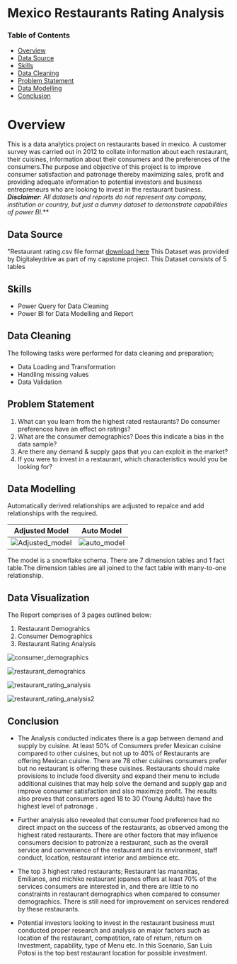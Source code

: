 # Mexico Restaurants Rating Analysis


### Table of Contents
- [Overview](#overview)
- [Data Source](#data-source)
- [Skills](#skills)
- [Data Cleaning](#data-cleaning)
- [Problem Statement](#problem-statement)
- [Data Modelling](#data-modelling)
- [Conclusion](#conclusion)


# Overview
This is a data analytics project on restaurants based in mexico. A customer survey was carried out in 2012 to collate information about each restaurant, their cuisines, information about their consumers and the preferences of the consumers.The purpose and objective of this project is to improve consumer satisfaction and patronage thereby maximizing sales, profit and providing adequate information to potential investors and business entrepreneurs who are looking to invest in the restaurant business.
**_Disclaimer_**: _All datasets and reports do not represent any company, institution or country, but just a dummy dataset to demonstrate capabilities of power BI._**

## Data Source
"Restaurant rating.csv file format [download here](https://drive.google.com/file/d/1c1HKM8UTqwWOgexRLOtEJuxjBiA2N6xf/view?usp=drive_link) This Dataset was provided by Digitaleydrive as part of my capstone project.
This Dataset consists of  5 tables 

## Skills
-  Power Query for Data Cleaning
-  Power BI for Data Modelling and Report

 ## Data Cleaning
 The following tasks were performed for data cleaning and preparation;
 - Data Loading and Transformation
 - Handling missing values
 - Data Validation 

## Problem Statement
1. What can you learn from the highest rated restaurants? Do consumer preferences have an effect on ratings?
2. What are the consumer demographics? Does this indicate a bias in the data sample?
3. Are there any demand & supply gaps that you can exploit in the market?
4. If you were to invest in a restaurant, which characteristics would you be looking for?


## Data Modelling
Automatically derived relationships are adjusted to repalce and add relationships with the required.

Adjusted Model     |        Auto Model
:-----------------:| :-------------------:
![Adjusted_model](https://github.com/BukolaOrire/Restaurant_Ratings/assets/161165047/8fced2bc-ca0e-42b9-a67d-621cc94ebe23)  |   ![auto_model](https://github.com/BukolaOrire/Restaurant_Ratings/assets/161165047/9385bad0-a449-4606-b47e-6c7aa6d6504b)


The model is a snowflake schema.
There are 7 dimension tables and 1 fact table.The dimension tables are all joined to the fact table with many-to-one relationship.

## Data Visualization
The Report comprises of 3 pages outlined below:
1.  Restaurant Demograhics
2.  Consumer Demographics
3.  Restaurant Rating Analysis

![consumer_demographics](https://github.com/BukolaOrire/Restaurant_Ratings/assets/161165047/86b30661-b924-423a-90b4-32e116c8a47c)

![restaurant_demograhics](https://github.com/BukolaOrire/Restaurant_Ratings/assets/161165047/508fb9ff-1f3d-4ee4-bac2-24a15af5b01e)

![restaurant_rating_analysis](https://github.com/BukolaOrire/Restaurant_Ratings/assets/161165047/1b91e047-55f0-4f93-93a3-912fcf5b14d3)

![restaurant_rating_analysis2](https://github.com/BukolaOrire/Restaurant_Ratings/assets/161165047/48604dc6-7d7f-4ee5-a4cf-5c62884126ae)



## Conclusion
- The Analysis conducted  indicates  there is a gap between demand and supply by cuisine. At least 50% of Consumers prefer Mexican cuisine compared to other cuisines, but 
  not up to  40% of Restaurants  are offering Mexican cuisine. There are 78 other cuisines consumers prefer but no restaurant is offering these cuisines. Restaurants should 
  make provisions to include food diversity and expand their menu to include additional cuisines that may  help solve the demand and supply gap and improve consumer 
  satisfaction and also  maximize profit. The results also proves that consumers aged 18 to 30 (Young Adults)  have  the highest level of patronage .
  
- Further analysis also revealed  that consumer food preference had no direct impact on the success of the restaurants, as observed among the highest rated restaurants. 
  There are other factors that may influence consumers decision to patronize a restaurant, such as the overall service and convenience of the restaurant and its 
  environment, staff conduct, location, restaurant interior and ambience etc.
  
- The top 3 highest rated restaurants; Restaurant las mananitas, Emilianos, and michiko restaurant jopanes offers at least 70% of the services consumers are interested in, 
   and there are little to no constraints in restaurant  demographics when compared to consumer demographics. There is still need for improvement on services rendered by 
   these restaurants.
  
- Potential investors looking to invest in the  restaurant business must conducted proper research and analysis on major factors such as location of the restaurant, 
  competition, rate of return, return on Investment, capability, type of Menu etc. In this Scenario, San Luis Potosi is the top best restaurant location for possible 
  investment.






















